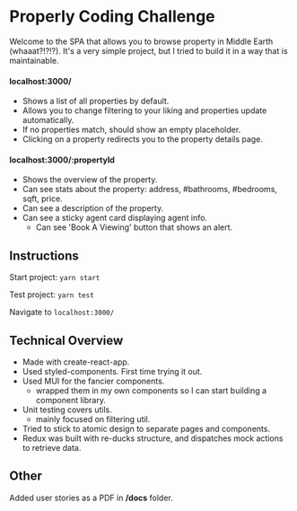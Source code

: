 # Properly Coding Challenge
Welcome to the SPA that allows you to browse property in Middle Earth (whaaat?!?!?).
It's a very simple project, but I tried to build it in a way that is maintainable.

#### localhost:3000/ 
- Shows a list of all properties by default. 
- Allows you to change filtering to your liking and properties update automatically. 
- If no properties match, should show an empty placeholder.
- Clicking on a property redirects you to the property details page.

#### localhost:3000/:propertyId
- Shows the overview of the property.
- Can see stats about the property: address, #bathrooms, #bedrooms, sqft, price.
- Can see a description of the property.
- Can see a sticky agent card displaying agent info.
  - Can see 'Book A Viewing' button that shows an alert.

## Instructions
Start project: `yarn start`

Test project: `yarn test`

Navigate to `localhost:3000/`

## Technical Overview
- Made with create-react-app.
- Used styled-components. First time trying it out.
- Used MUI for the fancier components.
  - wrapped them in my own components so I can start building a component library.
- Unit testing covers utils.
  - mainly focused on filtering util.
- Tried to stick to atomic design to separate pages and components. 
- Redux was built with re-ducks structure, and dispatches mock actions to retrieve data.

## Other
Added user stories as a PDF in **/docs** folder.
